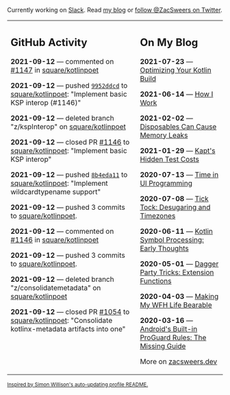 Currently working on [Slack](https://slack.com/). Read [my blog](https://zacsweers.dev/) or [follow @ZacSweers on Twitter](https://twitter.com/ZacSweers).

<table><tr><td valign="top" width="60%">

## GitHub Activity
<!-- githubActivity starts -->
**2021-09-12** — commented on [#1147](https://github.com/square/kotlinpoet/pull/1147#issuecomment-917814140) in [square/kotlinpoet](https://api.github.com/repos/square/kotlinpoet)

**2021-09-12** — pushed [`9952ddcd`](https://github.com/square/kotlinpoet/commit/9952ddcd5095a1fd09c86b9fb07faa347a4c04f0) to [square/kotlinpoet](https://api.github.com/repos/square/kotlinpoet): "Implement basic KSP interop (#1146)"

**2021-09-12** — deleted branch "z/kspInterop" on [square/kotlinpoet](https://api.github.com/repos/square/kotlinpoet)

**2021-09-12** — closed PR [#1146](https://api.github.com/repos/square/kotlinpoet/pulls/1146) to [square/kotlinpoet](https://api.github.com/repos/square/kotlinpoet): "Implement basic KSP interop"

**2021-09-12** — pushed [`8b4eda11`](https://github.com/square/kotlinpoet/commit/8b4eda1178d26cc1a14990789c547750899a5b11) to [square/kotlinpoet](https://api.github.com/repos/square/kotlinpoet): "Implement wildcardtypename support"

**2021-09-12** — pushed 3 commits to [square/kotlinpoet](https://api.github.com/repos/square/kotlinpoet).

**2021-09-12** — commented on [#1146](https://github.com/square/kotlinpoet/pull/1146#issuecomment-917809562) in [square/kotlinpoet](https://api.github.com/repos/square/kotlinpoet)

**2021-09-12** — pushed 3 commits to [square/kotlinpoet](https://api.github.com/repos/square/kotlinpoet).

**2021-09-12** — deleted branch "z/consolidatemetadata" on [square/kotlinpoet](https://api.github.com/repos/square/kotlinpoet)

**2021-09-12** — closed PR [#1054](https://api.github.com/repos/square/kotlinpoet/pulls/1054) to [square/kotlinpoet](https://api.github.com/repos/square/kotlinpoet): "Consolidate kotlinx-metadata artifacts into one"
<!-- githubActivity ends -->
</td><td valign="top" width="40%">

## On My Blog
<!-- blog starts -->
**2021-07-23** — [Optimizing Your Kotlin Build](https://www.zacsweers.dev/optimizing-your-kotlin-build/)

**2021-06-14** — [How I Work](https://www.zacsweers.dev/how-i-work/)

**2021-02-02** — [Disposables Can Cause Memory Leaks](https://www.zacsweers.dev/disposables-can-cause-memory-leaks/)

**2021-01-29** — [Kapt's Hidden Test Costs](https://www.zacsweers.dev/kapts-hidden-test-costs/)

**2020-07-13** — [Time in UI Programming](https://www.zacsweers.dev/time-in-ui/)

**2020-07-08** — [Tick Tock: Desugaring and Timezones](https://www.zacsweers.dev/ticktock-desugaring-timezones/)

**2020-06-11** — [Kotlin Symbol Processing: Early Thoughts](https://www.zacsweers.dev/kotlin-symbol-processor-early-thoughts/)

**2020-05-01** — [Dagger Party Tricks: Extension Functions](https://www.zacsweers.dev/dagger-party-tricks-extension-functions/)

**2020-04-03** — [Making My WFH Life Bearable](https://www.zacsweers.dev/making-wfh-life-bearable/)

**2020-03-16** — [Android's Built-in ProGuard Rules: The Missing Guide](https://www.zacsweers.dev/android-proguard-rules/)
<!-- blog ends -->
More on [zacsweers.dev](https://zacsweers.dev/)
</td></tr></table>

<sub><a href="https://simonwillison.net/2020/Jul/10/self-updating-profile-readme/">Inspired by Simon Willison's auto-updating profile README.</a></sub>